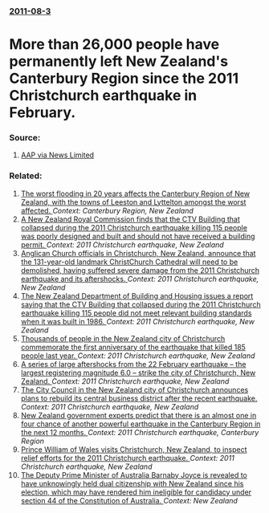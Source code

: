 ### [2011-08-3](/news/2011/08/3/index.md)

# More than 26,000 people have permanently left New Zealand's Canterbury Region since the 2011 Christchurch earthquake in February. 




### Source:

1. [AAP via News Limited](http://www.news.com.au/breaking-news/more-than-26000-leave-christchurch/story-e6frfku0-1226107323009)

### Related:

1. [The worst flooding in 20 years affects the Canterbury Region of New Zealand, with the towns of Leeston and Lyttelton amongst the worst affected. ](/news/2013/06/22/the-worst-flooding-in-20-years-affects-the-canterbury-region-of-new-zealand-with-the-towns-of-leeston-and-lyttelton-amongst-the-worst-affec.md) _Context: Canterbury Region, New Zealand_
2. [A New Zealand Royal Commission finds that the CTV Building that collapsed during the 2011 Christchurch earthquake killing 115 people was poorly designed and built and should not have received a building permit. ](/news/2012/12/10/a-new-zealand-royal-commission-finds-that-the-ctv-building-that-collapsed-during-the-2011-christchurch-earthquake-killing-115-people-was-poo.md) _Context: 2011 Christchurch earthquake, New Zealand_
3. [Anglican Church officials in Christchurch, New Zealand, announce that the 131-year-old landmark ChristChurch Cathedral will need to be demolished, having suffered severe damage from the 2011 Christchurch earthquake and its aftershocks. ](/news/2012/03/2/anglican-church-officials-in-christchurch-new-zealand-announce-that-the-131-year-old-landmark-christchurch-cathedral-will-need-to-be-demol.md) _Context: 2011 Christchurch earthquake, New Zealand_
4. [The New Zealand Department of Building and Housing issues a report saying that the CTV Building that collapsed during the 2011 Christchurch earthquake killing 115 people did not meet relevant building standards when it was built in 1986. ](/news/2012/02/9/the-new-zealand-department-of-building-and-housing-issues-a-report-saying-that-the-ctv-building-that-collapsed-during-the-2011-christchurch.md) _Context: 2011 Christchurch earthquake, New Zealand_
5. [Thousands of people in the New Zealand city of Christchurch commemorate the first anniversary of the earthquake that killed 185 people last year. ](/news/2012/02/22/thousands-of-people-in-the-new-zealand-city-of-christchurch-commemorate-the-first-anniversary-of-the-earthquake-that-killed-185-people-last.md) _Context: 2011 Christchurch earthquake, New Zealand_
6. [A series of large aftershocks from the 22 February earthquake &ndash; the largest registering magnitude 6.0 &ndash; strike the city of Christchurch, New Zealand. ](/news/2011/12/23/a-series-of-large-aftershocks-from-the-22-february-earthquake-ndash-the-largest-registering-magnitude-6-0-ndash-strike-the-city-of-chris.md) _Context: 2011 Christchurch earthquake, New Zealand_
7. [The City Council in the New Zealand city of Christchurch announces plans to rebuild its central business district after the recent earthquake. ](/news/2011/08/11/the-city-council-in-the-new-zealand-city-of-christchurch-announces-plans-to-rebuild-its-central-business-district-after-the-recent-earthquak.md) _Context: 2011 Christchurch earthquake, New Zealand_
8. [New Zealand government experts predict that there is an almost one in four chance of another powerful earthquake in the Canterbury Region in the next 12 months. ](/news/2011/05/31/new-zealand-government-experts-predict-that-there-is-an-almost-one-in-four-chance-of-another-powerful-earthquake-in-the-canterbury-region-in.md) _Context: 2011 Christchurch earthquake, Canterbury Region_
9. [Prince William of Wales visits Christchurch, New Zealand, to inspect relief efforts for the 2011 Christchurch earthquake. ](/news/2011/03/17/prince-william-of-wales-visits-christchurch-new-zealand-to-inspect-relief-efforts-for-the-2011-christchurch-earthquake.md) _Context: 2011 Christchurch earthquake, New Zealand_
10. [The Deputy Prime Minister of Australia Barnaby Joyce is revealed to have unknowingly held dual citizenship with New Zealand since his election, which may have rendered him ineligible for candidacy under section 44 of the Constitution of Australia. ](/news/2017/08/14/the-deputy-prime-minister-of-australia-barnaby-joyce-is-revealed-to-have-unknowingly-held-dual-citizenship-with-new-zealand-since-his-electi.md) _Context: New Zealand_
